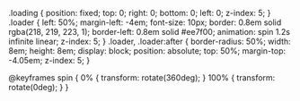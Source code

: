 <div *ngIf="loading" class="loading" style="z-index: 999999">
        <div class="loader"></div>
    </div>


.loading {
    position: fixed;
    top: 0;
    right: 0;
    bottom: 0;
    left: 0;
    z-index: 5;
}
.loader {
    left: 50%;
    margin-left: -4em;
    font-size: 10px;
    border: 0.8em solid rgba(218, 219, 223, 1);
    border-left: 0.8em solid #ee7f00;
    animation: spin 1.2s infinite linear;
    z-index: 5;
}
.loader,
.loader:after {
    border-radius: 50%;
    width: 8em;
    height: 8em;
    display: block;
    position: absolute;
    top: 50%;
    margin-top: -4.05em;
    z-index: 5;
}

@keyframes spin {
    0% {
        transform: rotate(360deg);
    }
    100% {
        transform: rotate(0deg);
    }
}
